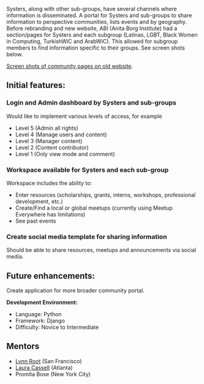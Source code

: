Systers, along with other sub-groups, have several channels where information is disseminated. A portal for Systers and sub-groups to share information to perspective communities, lists events and by geography. Before rebranding and new website, ABI (Anita Borg Institute) had a section/pages for Systers and each subgroup (Latinas, LGBT, Black Women in Computing, TurkishWiC and ArabWiC). This allowed for subgroup members to find information specific to their groups. See screen shots below.

[Screen shots of community pages on old website](https://drive.google.com/folderview?id=0B9MzOsFzUZFWakNDVHdRT19nQ0k&usp=sharing).

## Initial features:

### Login and Admin dashboard by Systers and sub-groups

Would like to implement various levels of access, for example
* Level 5 (Admin all rights)
* Level 4 (Manage users and content)
* Level 3 (Manager content)
* Level 2 (Content contributor)
* Level 1 (Only view mode and comment)


### Workspace available for Systers and each sub-group

Workspace includes the ability to:
* Enter resources (scholarships, grants, interns, workshops, professional development, etc.)
* Create/Find a local or global meetups (currently using Meetup Everywhere has limitations)
* See past events

### Create social media template for sharing information

Should be able to share resources, meetups and announcements via social media.


## Future enhancements:
Create application for more broader community portal.

**Development Environment:**
* Language: Python
* Framework: Django
* Difficulty: Novice to Intermediate

## Mentors
* [Lynn Root](http://www.roguelynn.com/) (San Francisco)
* [Laura Cassell](https://plus.google.com/103104082904771998862/about) (Atlanta)
* Promita Bose (New York City)

